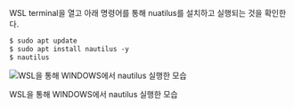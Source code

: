 
WSL terminal을 열고 아래 명령어를 통해 nuatilus를 설치하고 실행되는 것을 확인한다.

```xml
$ sudo apt update
$ sudo apt install nautilus -y
$ nautilus
```

![WSL을 통해 WINDOWS에서 nautilus 실행한 모습](https://blog.kakaocdn.net/dn/cBeLFA/btrsWTe2xzg/rp3FimaZqCGNTCnxIh7iTK/img.webp)

WSL을 통해 WINDOWS에서 nautilus 실행한 모습
